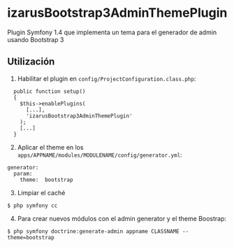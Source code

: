 izarusBootstrap3AdminThemePlugin
================================

Plugin Symfony 1.4 que implementa un tema para el generador de admin usando Bootstrap 3

Utilización
-----------

1. Habilitar el plugin en `config/ProjectConfiguration.class.php`:
```
  public function setup()
  {
    $this->enablePlugins(
      [...],
      'izarusBootstrap3AdminThemePlugin'
    );
    [...]
  }
```



2. Aplicar el theme en los `apps/APPNAME/modules/MODULENAME/config/generator.yml`:

````
generator:
  param:
    theme:  bootstrap
````

3. Limpiar el caché

```
$ php symfony cc
```

4. Para crear nuevos módulos con el admin generator y el theme Boostrap:

```
$ php symfony doctrine:generate-admin appname CLASSNAME --theme=bootstrap
```